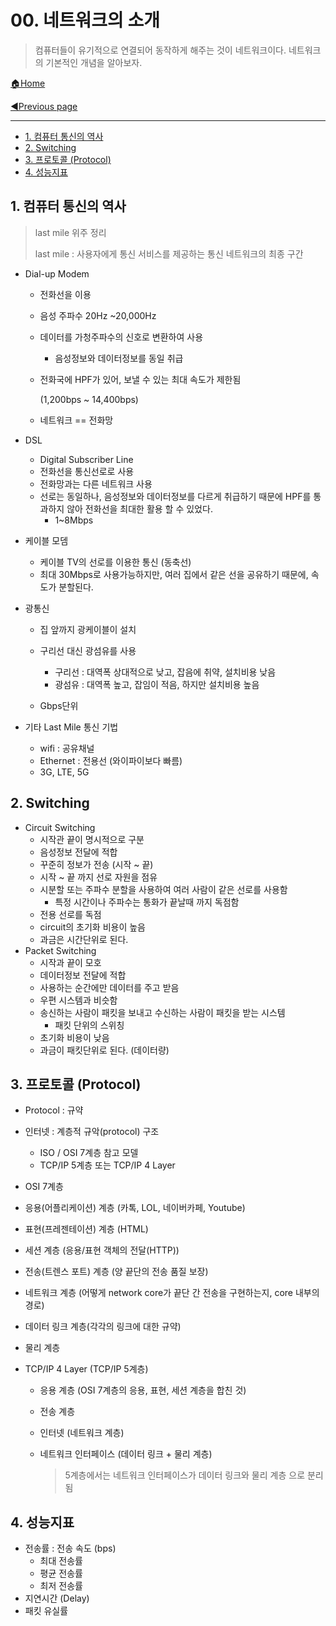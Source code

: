 # 00. 네트워크의 소개

> 컴퓨터들이 유기적으로 연결되어 동작하게 해주는 것이 네트워크이다. 네트워크의 기본적인 개념을 알아보자.

[🏠Home](https://github.com/batboy118/Study_Note)

[◀Previous page ](./README.md)

---

<!-- TOC -->

- [1. 컴퓨터 통신의 역사](#1-컴퓨터-통신의-역사)
- [2. Switching](#2-switching)
- [3. 프로토콜 (Protocol)](#3-프로토콜-protocol)
- [4. 성능지표](#4-성능지표)

<!-- /TOC -->

## 1. 컴퓨터 통신의 역사

> last mile 위주 정리
>
> last mile : 사용자에게 통신 서비스를 제공하는 통신 네트워크의 최종 구간

- Dial-up Modem

  - 전화선을 이용

  - 음성 주파수 20Hz ~20,000Hz

  - 데이터를 가청주파수의 신호로 변환하여 사용

    - 음성정보와 데이터정보를 동일 취급

  - 전화국에 HPF가 있어, 보낼 수 있는 최대 속도가 제한됨

    (1,200bps ~ 14,400bps)

  - 네트워크 == 전화망

- DSL

  - Digital Subscriber Line
  - 전화선을 통신선로로 사용
  - 전화망과는 다른 네트워크 사용
  - 선로는 동일하나, 음성정보와 데이터정보를 다르게 취급하기 때문에 HPF를 통과하지 않아 전화선을 최대한 활용 할 수 있었다.
    - 1~8Mbps

- 케이블 모뎀

  - 케이블 TV의 선로를 이용한 통신 (동축선)
  - 최대 30Mbps로 사용가능하지만, 여러 집에서 같은 선을 공유하기 때문에, 속도가 분할된다.

- 광통신

  - 집 앞까지 광케이블이 설치
  - 구리선 대신 광섬유를 사용
    - 구리선 : 대역폭 상대적으로 낮고, 잡음에 취약, 설치비용 낮음
    - 광섬유 : 대역폭 높고, 잡임이 적음, 하지만 설치비용 높음

  - Gbps단위

- 기타 Last Mile 통신 기법
  - wifi : 공유채널
  - Ethernet : 전용선 (와이파이보다 빠름)
  - 3G, LTE, 5G

## 2. Switching

- Circuit Switching
  - 시작관 끝이 명시적으로 구분
  - 음성정보 전달에 적합
  - 꾸준히 정보가 전송 (시작 ~ 끝)
  - 시작 ~ 끝 까지 선로 자원을 점유
  - 시분할 또는 주파수 분할을 사용하여 여러 사람이 같은 선로를 사용함
    - 특정 시간이나 주파수는 통화가 끝날때 까지 독점함
  - 전용 선로를 독점
  - circuit의 초기화 비용이 높음
  - 과금은 시간단위로 된다.
- Packet Switching
  - 시작과 끝이 모호
  - 데이터정보 전달에 적합
  - 사용하는 순간에만 데이터를 주고 받음
  - 우편 시스템과 비슷함
  - 송신하는 사람이 패킷을 보내고 수신하는 사람이 패킷을 받는 시스템
    - 패킷 단위의 스위칭
  - 초기화 비용이 낮음
  - 과금이 패킷단위로 된다. (데이터량)

## 3. 프로토콜 (Protocol)

- Protocol : 규약
- 인터넷 : 계층적 규악(protocol) 구조
  - ISO / OSI 7계층 참고 모델
  -  TCP/IP 5계층 또는 TCP/IP 4 Layer
-  OSI 7계층
  - 응용(어플리케이션) 계층 (카톡, LOL, 네이버카페, Youtube)
  - 표현(프레젠테이션) 계층 (HTML)
  - 세션 계층 (응용/표현 객체의 전달(HTTP))
  - 전송(트렌스 포트) 계층 (양 끝단의 전송 품질 보장)
  - 네트워크 계층 (어떻게 network core가 끝단 간 전송을 구현하는지, core 내부의 경로)
  - 데이터 링크 계층(각각의 링크에 대한 규약)
  - 물리 계층

- TCP/IP 4 Layer (TCP/IP 5계층)

  - 응용 계층 (OSI 7계층의 응용, 표현, 세션 계층을 합친 것)

  - 전송 계층

  - 인터넷 (네트워크 계층)

  - 네트워크 인터페이스 (데이터 링크 + 물리 계층)

    > 5계층에서는 네트워크 인터페이스가 데이터 링크와 물리 계층 으로 분리됨

## 4. 성능지표

- 전송률 : 전송 속도 (bps)
  - 최대 전송률
  - 평균 전송률
  - 최저 전송률
- 지연시간 (Delay)
- 패킷 유실률
